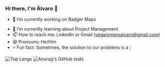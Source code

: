### Hi there, I'm Álvaro 👋

- 🔭 I’m currently working on Badger Maps 
<!-- - 👯 I’m looking to collaborate on ...
- 🤔 I’m looking for help with ... 
- 💬 Ask me about ... -->
<!-- - 🔭 I’m currently looking for work while studying -->
- 🌱 I’m currently learning about Project Management <!-- Angular and React -->
- 📫 How to reach me: LinkedIn or Gmail (vegaromeroalvaro@gmail.com)
- 😄 Pronouns: He/Him
- ⚡ Fun fact: Sometimes, the solution to our problems is a ;

![Top Langs](https://github-readme-stats.vercel.app/api/top-langs/?username=alvarovegaromero&layout=compact&theme=dark)
![Anurag's GitHub stats](https://github-readme-stats.vercel.app/api?username=alvarovegaromero&show_icons=true&theme=dark)

<!--
**alvarovegaromero/alvarovegaromero** is a ✨ _special_ ✨ repository because its `README.md` (this file) appears on your GitHub profile.

Here are some ideas to get you started:

- 🔭 I’m currently working on ...
- 🌱 I’m currently learning ...
- 👯 I’m looking to collaborate on ...
- 🤔 I’m looking for help with ...
- 💬 Ask me about ...
- 📫 How to reach me: ...
- 😄 Pronouns: ...
- ⚡ Fun fact: ...
-->
